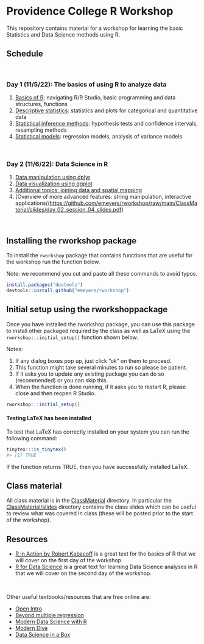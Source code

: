 # Providence College R Workshop

This repository contains material for a workshop for learning the basic Statistics and Data Science methods using R. 


## Schedule

<br>

### Day 1 (11/5/22): The basics of using R to analyze data

1. [Basics of R](https://github.com/emeyers/rworkshop/raw/main/ClassMaterial/slides/day_01_session_01_slides.pdf): navigating R/R Studio, basic programming and data structures, functions
2. [Descriptive statistics](https://github.com/emeyers/rworkshop/raw/main/ClassMaterial/slides/day_01_session_02_slides.pdf): statistics and plots for categorical and quantitative data
3. [Statistical inference methods](https://github.com/emeyers/rworkshop/raw/main/ClassMaterial/slides/day_01_session_03_slides.pdf): hypothesis tests and confidence intervals, resampling methods
4. [Statistical models](https://github.com/emeyers/rworkshop/raw/main/ClassMaterial/slides/day_01_session_04_slides.pdf): regression models, analysis of variance models

<br>

### Day 2 (11/6/22): Data Science in R

1. [Data manipulation using dplyr](https://github.com/emeyers/rworkshop/raw/main/ClassMaterial/slides/day_02_session_01_slides.pdf)
2. [Data visualization using ggplot](https://github.com/emeyers/rworkshop/raw/main/ClassMaterial/slides/day_02_session_02_slides.pdf)
3. [Additional topics: joining data and spatial mapping](https://github.com/emeyers/rworkshop/raw/main/ClassMaterial/slides/day_02_session_03_slides.pdf)
4. [Overview of more advanced features: string manipulation, interactive applications((https://github.com/emeyers/rworkshop/raw/main/ClassMaterial/slides/day_02_session_04_slides.pdf)


<br>


## Installing the rworkshop package

To install the `rworkshop` package that contains functions that are useful
for the workshop run the function below.

Note: we recommend you cut and paste all these commands to avoid typos.

``` r
install.packages("devtools")
devtools::install_github("emeyers/rworkshop")
```

## Initial setup using the rworkshoppackage

Once you have installed the rworkshop package, you can use this package to
install other packaged required by the class as well as LaTeX using the
`rworkshop:::initial_setup()` function shown below.

Notes:

1.  If any dialog boxes pop up, just click “ok” on them to proceed.
2.  This function might take several minutes to run so please be
    patient.
3.  If it asks you to update any existing package you can do so
    (recommended) or you can skip this.
4.  When the function is done running, if it asks you to restart R,
    please close and then reopen R Studio.

<!-- end list -->

``` r
rworkshop:::initial_setup()
```

#### Testing LaTeX has been installed

To test that LaTeX has correctly installed on your system you can run
the following command:

``` r
tinytex:::is_tinytex()
#> [1] TRUE
```

If the function returns TRUE, then you have successfully installed
LaTeX.

## Class material

All class material is in the
[ClassMaterial](https://github.com/emeyers/rworkshop/tree/main/ClassMaterial)
directory. In particular the
[ClassMaterial/slides](https://github.com/emeyers/rworkshop/tree/main/ClassMaterial/slides)
directory contains the class slides which can be useful to review what
was covered in class (these will be posted prior to the start of the workshop). 


## Resources

* [R in Action by Robert Kabacoff](http://www.cs.uni.edu/~jacobson/4772/week11/R_in_Action.pdf) is a great text for the basics of R that we will cover on the first day of the workshop.
* [R for Data Science](https://r4ds.had.co.nz/) is a great text for learning Data Science analyses in R that we will cover on the second day of the workshop.

<br>

Other useful textbooks/resources that are free online are: 
* [Open Intro](https://www.openintro.org/)
* [Beyond multiple regression](https://bookdown.org/roback/bookdown-BeyondMLR/)
* [Modern Data Science with R](https://mdsr-book.github.io/mdsr2e/)
* [Modern Dive](https://moderndive.com/)
* [Data Science in a Box](https://datasciencebox.org/)


